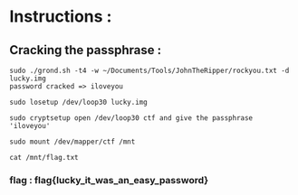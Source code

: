 # Instructions :


## Cracking the passphrase : 
	sudo ./grond.sh -t4 -w ~/Documents/Tools/JohnTheRipper/rockyou.txt -d lucky.img
	password cracked => iloveyou

	sudo losetup /dev/loop30 lucky.img

	sudo cryptsetup open /dev/loop30 ctf and give the passphrase 'iloveyou'

	sudo mount /dev/mapper/ctf /mnt

	cat /mnt/flag.txt 
### flag : flag{lucky_it_was_an_easy_password}
